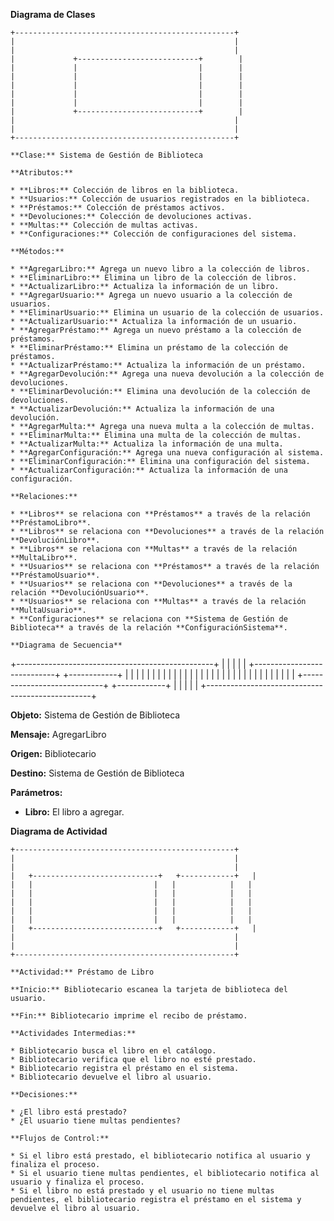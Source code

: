 **Diagrama de Clases**

```
+-------------------------------------------------+
|                                                 |
|                                                 |
|             +---------------------------+        |
|             |                           |        |
|             |                           |        |
|             |                           |        |
|             |                           |        |
|             |                           |        |
|             +---------------------------+        |
|                                                 |
|                                                 |
+-------------------------------------------------+

**Clase:** Sistema de Gestión de Biblioteca

**Atributos:**

* **Libros:** Colección de libros en la biblioteca.
* **Usuarios:** Colección de usuarios registrados en la biblioteca.
* **Préstamos:** Colección de préstamos activos.
* **Devoluciones:** Colección de devoluciones activas.
* **Multas:** Colección de multas activas.
* **Configuraciones:** Colección de configuraciones del sistema.

**Métodos:**

* **AgregarLibro:** Agrega un nuevo libro a la colección de libros.
* **EliminarLibro:** Elimina un libro de la colección de libros.
* **ActualizarLibro:** Actualiza la información de un libro.
* **AgregarUsuario:** Agrega un nuevo usuario a la colección de usuarios.
* **EliminarUsuario:** Elimina un usuario de la colección de usuarios.
* **ActualizarUsuario:** Actualiza la información de un usuario.
* **AgregarPréstamo:** Agrega un nuevo préstamo a la colección de préstamos.
* **EliminarPréstamo:** Elimina un préstamo de la colección de préstamos.
* **ActualizarPréstamo:** Actualiza la información de un préstamo.
* **AgregarDevolución:** Agrega una nueva devolución a la colección de devoluciones.
* **EliminarDevolución:** Elimina una devolución de la colección de devoluciones.
* **ActualizarDevolución:** Actualiza la información de una devolución.
* **AgregarMulta:** Agrega una nueva multa a la colección de multas.
* **EliminarMulta:** Elimina una multa de la colección de multas.
* **ActualizarMulta:** Actualiza la información de una multa.
* **AgregarConfiguración:** Agrega una nueva configuración al sistema.
* **EliminarConfiguración:** Elimina una configuración del sistema.
* **ActualizarConfiguración:** Actualiza la información de una configuración.

**Relaciones:**

* **Libros** se relaciona con **Préstamos** a través de la relación **PréstamoLibro**.
* **Libros** se relaciona con **Devoluciones** a través de la relación **DevoluciónLibro**.
* **Libros** se relaciona con **Multas** a través de la relación **MultaLibro**.
* **Usuarios** se relaciona con **Préstamos** a través de la relación **PréstamoUsuario**.
* **Usuarios** se relaciona con **Devoluciones** a través de la relación **DevoluciónUsuario**.
* **Usuarios** se relaciona con **Multas** a través de la relación **MultaUsuario**.
* **Configuraciones** se relaciona con **Sistema de Gestión de Biblioteca** a través de la relación **ConfiguraciónSistema**.

**Diagrama de Secuencia**

```
+-------------------------------------------------+
|                                                 |
|                                                 |
|   +----------------------------+   +------------+   |
|   |                           |   |            |   |
|   |                           |   |            |   |
|   |                           |   |            |   |
|   |                           |   |            |   |
|   |                           |   |            |   |
|   +----------------------------+   +------------+   |
|                                                 |
|                                                 |
+-------------------------------------------------+

**Objeto:** Sistema de Gestión de Biblioteca

**Mensaje:** AgregarLibro

**Origen:** Bibliotecario

**Destino:** Sistema de Gestión de Biblioteca

**Parámetros:**

* **Libro:** El libro a agregar.

**Diagrama de Actividad**

```
+-------------------------------------------------+
|                                                 |
|                                                 |
|   +----------------------------+   +------------+   |
|   |                           |   |            |   |
|   |                           |   |            |   |
|   |                           |   |            |   |
|   |                           |   |            |   |
|   |                           |   |            |   |
|   +----------------------------+   +------------+   |
|                                                 |
|                                                 |
+-------------------------------------------------+

**Actividad:** Préstamo de Libro

**Inicio:** Bibliotecario escanea la tarjeta de biblioteca del usuario.

**Fin:** Bibliotecario imprime el recibo de préstamo.

**Actividades Intermedias:**

* Bibliotecario busca el libro en el catálogo.
* Bibliotecario verifica que el libro no esté prestado.
* Bibliotecario registra el préstamo en el sistema.
* Bibliotecario devuelve el libro al usuario.

**Decisiones:**

* ¿El libro está prestado?
* ¿El usuario tiene multas pendientes?

**Flujos de Control:**

* Si el libro está prestado, el bibliotecario notifica al usuario y finaliza el proceso.
* Si el usuario tiene multas pendientes, el bibliotecario notifica al usuario y finaliza el proceso.
* Si el libro no está prestado y el usuario no tiene multas pendientes, el bibliotecario registra el préstamo en el sistema y devuelve el libro al usuario.